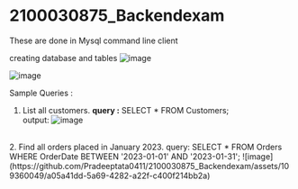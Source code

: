 # 2100030875_Backendexam

These are done in Mysql command line client

creating database and tables 
![image](https://github.com/Pradeeptata0411/2100030875_Backendexam/assets/109360049/d7afcae0-fb88-4fef-8f88-91fdae0565b4)

![image](https://github.com/Pradeeptata0411/2100030875_Backendexam/assets/109360049/b34d53c6-a9f6-4f6d-82b2-bc7c0c389f30)


Sample Queries :
1. List all customers.
   **query :**
   SELECT * FROM Customers;<br>
   output:
![image](https://github.com/Pradeeptata0411/2100030875_Backendexam/assets/109360049/5490e5e3-2148-4c1b-9334-cd0c0cd5d8c3)

<br>
2. Find all orders placed in January 2023.  
    query:
    SELECT * FROM Orders WHERE OrderDate BETWEEN '2023-01-01' AND '2023-01-31';
![image](https://github.com/Pradeeptata0411/2100030875_Backendexam/assets/109360049/a05a41dd-5a69-4282-a22f-c400f214bb2a)
